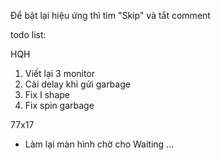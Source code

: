 Để bật lại hiệu ứng thì tìm "Skip" và tắt comment

todo list:

HQH
1. Viết lại 3 monitor 
2. Cài delay khi gửi garbage
3. Fix I shape
4. Fix spin garbage

77x17
- Làm lại màn hình chờ cho Waiting ...